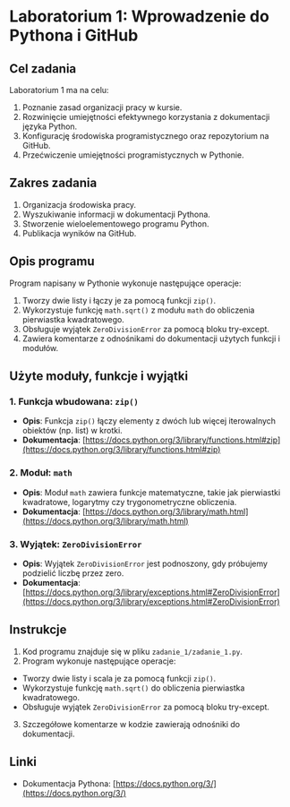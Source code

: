 # Laboratorium 1: Wprowadzenie do Pythona i GitHub

## **Cel zadania**
Laboratorium 1 ma na celu:
1. Poznanie zasad organizacji pracy w kursie.
2. Rozwinięcie umiejętności efektywnego korzystania z dokumentacji języka Python.
3. Konfigurację środowiska programistycznego oraz repozytorium na GitHub.
4. Przećwiczenie umiejętności programistycznych w Pythonie.

## **Zakres zadania**
1. Organizacja środowiska pracy.
2. Wyszukiwanie informacji w dokumentacji Pythona.
3. Stworzenie wieloelementowego programu Python.
4. Publikacja wyników na GitHub.

## **Opis programu**
Program napisany w Pythonie wykonuje następujące operacje:
1. Tworzy dwie listy i łączy je za pomocą funkcji `zip()`.
2. Wykorzystuje funkcję `math.sqrt()` z modułu `math` do obliczenia pierwiastka kwadratowego.
3. Obsługuje wyjątek `ZeroDivisionError` za pomocą bloku try-except.
4. Zawiera komentarze z odnośnikami do dokumentacji użytych funkcji i modułów.

## **Użyte moduły, funkcje i wyjątki**

### 1. Funkcja wbudowana: `zip()`
- **Opis**: Funkcja `zip()` łączy elementy z dwóch lub więcej iterowalnych obiektów (np. list) w krotki.
- **Dokumentacja**: [https://docs.python.org/3/library/functions.html#zip](https://docs.python.org/3/library/functions.html#zip)

### 2. Moduł: `math`
- **Opis**: Moduł `math` zawiera funkcje matematyczne, takie jak pierwiastki kwadratowe, logarytmy czy trygonometryczne obliczenia.
- **Dokumentacja**: [https://docs.python.org/3/library/math.html](https://docs.python.org/3/library/math.html)

### 3. Wyjątek: `ZeroDivisionError`
- **Opis**: Wyjątek `ZeroDivisionError` jest podnoszony, gdy próbujemy podzielić liczbę przez zero.
- **Dokumentacja**: [https://docs.python.org/3/library/exceptions.html#ZeroDivisionError](https://docs.python.org/3/library/exceptions.html#ZeroDivisionError)

## **Instrukcje**
1. Kod programu znajduje się w pliku `zadanie_1/zadanie_1.py`.
2. Program wykonuje następujące operacje:
 - Tworzy dwie listy i scala je za pomocą funkcji `zip()`.
 - Wykorzystuje funkcję `math.sqrt()` do obliczenia pierwiastka kwadratowego.
 - Obsługuje wyjątek `ZeroDivisionError` za pomocą bloku try-except.
3. Szczegółowe komentarze w kodzie zawierają odnośniki do dokumentacji.

## **Linki**
- Dokumentacja Pythona: [https://docs.python.org/3/](https://docs.python.org/3/)
